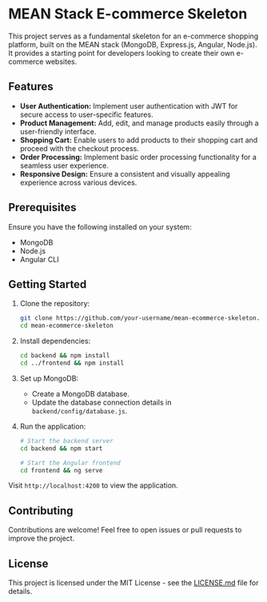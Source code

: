 # MEAN Stack E-commerce Skeleton

This project serves as a fundamental skeleton for an e-commerce shopping platform, built on the MEAN stack (MongoDB, Express.js, Angular, Node.js). It provides a starting point for developers looking to create their own e-commerce websites.

## Features

- **User Authentication:** Implement user authentication with JWT for secure access to user-specific features.
- **Product Management:** Add, edit, and manage products easily through a user-friendly interface.
- **Shopping Cart:** Enable users to add products to their shopping cart and proceed with the checkout process.
- **Order Processing:** Implement basic order processing functionality for a seamless user experience.
- **Responsive Design:** Ensure a consistent and visually appealing experience across various devices.

## Prerequisites

Ensure you have the following installed on your system:

- MongoDB
- Node.js
- Angular CLI

## Getting Started

1. Clone the repository:

    ```bash
    git clone https://github.com/your-username/mean-ecommerce-skeleton.git
    cd mean-ecommerce-skeleton
    ```

2. Install dependencies:

    ```bash
    cd backend && npm install
    cd ../frontend && npm install
    ```

3. Set up MongoDB:

    - Create a MongoDB database.
    - Update the database connection details in `backend/config/database.js`.

4. Run the application:

    ```bash
    # Start the backend server
    cd backend && npm start

    # Start the Angular frontend
    cd frontend && ng serve
    ```

Visit `http://localhost:4200` to view the application.

## Contributing

Contributions are welcome! Feel free to open issues or pull requests to improve the project.

## License

This project is licensed under the MIT License - see the [LICENSE.md](LICENSE.md) file for details.
